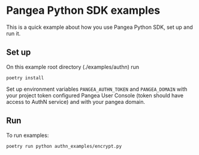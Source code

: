 # Pangea Python SDK examples

This is a quick example about how you use Pangea Python SDK, set up and run it.

## Set up

On this example root directory (./examples/authn) run

```
poetry install
```

Set up environment variables `PANGEA_AUTHN_TOKEN` and `PANGEA_DOMAIN` with your project token configured Pangea User Console (token should have access to AuthN service) and with your pangea domain.

## Run

To run examples:
```
poetry run python authn_examples/encrypt.py
```
